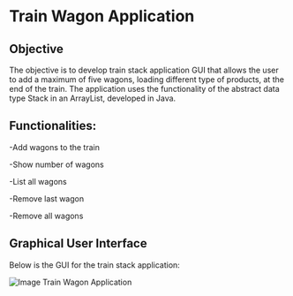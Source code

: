 # Train Wagon Application

## Objective
The objective is to develop train stack application GUI that allows the user to add a maximum of five wagons, loading different type of products, at the end of the train. The application uses the functionality of the abstract data type Stack in an ArrayList, developed in Java.

## Functionalities:
-Add wagons to the train

-Show number of wagons

-List all wagons

-Remove last wagon

-Remove all wagons

## Graphical User Interface
Below is the GUI for the train stack application:

![Image Train Wagon Application](https://github.com/daniiielak/TrainApp_JavaStack/blob/master/Images/TrainWagonStackApp.png "Train Wagon Application")
